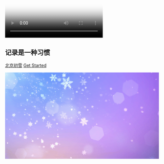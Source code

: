 


<div>
<video id="contextmenu1" name="contextmenu1" width="320" height="240" controls="controls" controlslist="nodownload"， preload="auto"poster="image/videoimage/videobackground1.png">
    <source src="https://auditprogram.oss-cn-beijing.aliyuncs.com/2021/11月/%E4%BA%92%E8%81%94%E7%BD%91%E4%BD%93%E6%A3%80.mp4?versionId=CAEQIhiBgMCSnaDc6BciIDM0N2IyMmIwNjBkZDQ3NDU4ZmQxN2Q3OTFhZjQ3ODAx" type="video/mp4" />
</video>
</div>
<body>



## 记录是一种习惯

[北京初雪](https://live.baidu.com/m/media/pclive/pchome/live.html?room_id=4948155857&source=search)
[Get Started](README.md)




![](blogbackground.gif)

